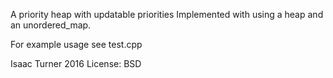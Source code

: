 A priority heap with updatable priorities
Implemented with using a heap and an unordered_map.

For example usage see test.cpp

Isaac Turner
2016
License: BSD
